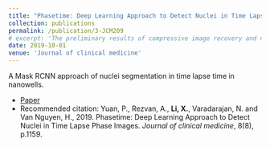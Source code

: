 ```yaml
---
title: "Phasetime: Deep Learning Approach to Detect Nuclei in Time Lapse Phase Images"
collection: publications
permalink: /publication/3-JCM209
# excerpt: 'The preliminary results of compressive image recovery and non-uniform sampling recommendation'
date: 2019-10-01
venue: 'Journal of clinical medicine'
---
```

A Mask RCNN approach of nuclei segmentation in time lapse time in nanowells.

* [Paper](https://www.ncbi.nlm.nih.gov/pubmed/31382487)
* Recommended citation: 
Yuan, P., Rezvan, A., **Li, X.**, Varadarajan, N. and Van Nguyen, H., 2019. Phasetime: Deep Learning Approach to Detect Nuclei in Time Lapse Phase Images. *Journal of clinical medicine*, 8(8), p.1159.
